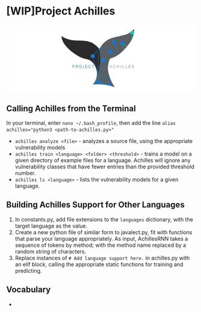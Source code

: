 # [WIP]Project Achilles
![Achilles](assets/logo.jpg)

## Calling Achilles from the Terminal
In your terminal, enter `nano ~/.bash_profile`, then add the line `alias achilles="python3 <path-to-achilles.py>"`
* `achilles analyze <file>` -  analyzes a source file, using the appropriate vulnerability models
* `achilles train <language> <folder> <threshold>` - trains a model on a given directory of example files for a language.
 Achilles will ignore any vulnerability classes that have fewer entries than the provided threshold number.
* `achilles ls <language>` - lists the vulnerability models for a given language.

## Building Achilles Support for Other Languages
1. In constants.py, add file extensions to the `languages` dictionary, with the target language as the value.
1. Create a new python file of similar form to javalect.py, fit with functions that parse your language appropriately.
 As input, AchillesRNN takes a sequence of tokens by method; with the method name replaced by a random string of characters.
1. Replace instances of `# Add language support here.` in achilles.py with an elif block, calling the appropriate static
functions for training and predicting.

## Vocabulary
*